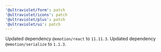 ```yaml
---
'@ultraviolet/form': patch
'@ultraviolet/icons': patch
'@ultraviolet/plus': patch
'@ultraviolet/ui': patch
---
```


Updated dependency `@emotion/react` to `11.11.3`.
Updated dependency `@emotion/serialize` to `1.1.3`.
